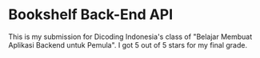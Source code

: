# Bookshelf Back-End API

This is my submission for Dicoding Indonesia's class of "Belajar Membuat Aplikasi Backend untuk Pemula".
I got 5 out of 5 stars for my final grade.
